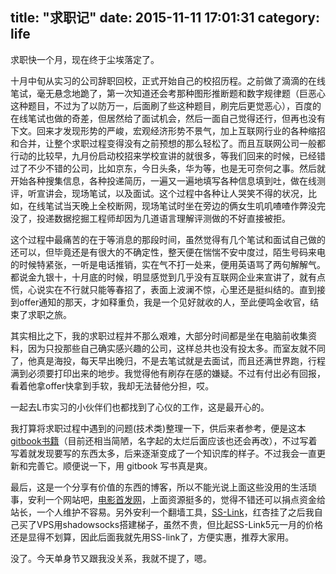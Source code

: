 title: "求职记"
date: 2015-11-11 17:01:31
category: life
---

求职快一个月，现在终于尘埃落定了。<!--more-->

十月中旬从实习的公司辞职回校，正式开始自己的校招历程。之前做了滴滴的在线笔试，毫无悬念地跪了，第一次知道还会考那种图形推断题和数字规律题（巨恶心这种题目，不过为了以防万一，后面刷了些这种题目，刷完后更觉恶心），百度的在线笔试也做的奇差，但居然给了面试机会，然后一面自己觉得还行，但再也没有下文。回来才发现形势的严峻，宏观经济形势不景气，加上互联网行业的各种缩招和合并，让整个求职过程变得没有之前预想的那么轻松了。而且互联网公司一般都行动的比较早，九月份启动校招来学校宣讲的就很多，等我们回来的时候，已经错过了不少不错的公司，比如京东，今日头条，华为等，也是无可奈何之事。然后就开始各种搜集信息，各种投递简历，一遍又一遍地填写各种信息填到吐，做在线测评，听宣讲会，现场笔试，以及面试。这个过程中各种让人哭笑不得的状况，比如，在线笔试当天晚上全校断网，现场笔试时坐在旁边的俩女生叽叽喳喳作弊没完没了，投递数据挖掘工程师却因为几道语言理解评测做的不好直接被拒。

这个过程中最痛苦的在于等消息的那段时间，虽然觉得有几个笔试和面试自己做的还可以，但毕竟还是有很大的不确定性，整天便在惴惴不安中度过，陌生号码来电的时候特紧张，一听是电话推销，实在气不打一处来，便用英语骂了两句解解气。都说金九银十，十月底的时候，明显感觉到几乎没有互联网企业来宣讲了，就有点慌，心说实在不行就只能等春招了，表面上波澜不惊，心里还是挺纠结的。直到接到offer通知的那天，才如释重负，我是一个见好就收的人，至此便鸣金收官，结束了求职之旅。

其实相比之下，我的求职过程并不那么艰难，大部分时间都是坐在电脑前收集资料，因为只投那些自己确实感兴趣的公司，这样总共也没有投太多。而室友就不同了，他真是海投，每天早出晚归，不是去笔试就是去面试，而且还满世界跑，行程满到必须要打印出来的地步。我觉得他有刷存在感的嫌疑。不过有付出必有回报，看着他拿offer快拿到手软，我却无法替他分担，哎。

一起去L市实习的小伙伴们也都找到了心仪的工作，这是最开心的。

我打算将求职过程中遇到的问题(技术类)整理一下，供后来者参考，便是这本[gitbook书籍](https://www.gitbook.com/book/lancezhange/better-to-know-programming-basics-for-job-intervi/details)（目前还相当简陋，名字起的太烂后面应该也还会再改），不过写着写着就发现要写的东西太多，后来逐渐变成了一个知识库的样子。不过我会一直更新和完善它。顺便说一下，用 gitbook 写书真是爽。

最后，这是一个分享有价值的东西的博客，所以不能光说上面这些没用的生活琐事，安利一个网站吧，[电影首发网](http://www.dysfz.net/)，上面资源挺多的，觉得不错还可以捐点资金给站长，一个人维护不容易。另外安利一个翻墙工具，[SS-Link](https://www.ss-link.com/)，红杏挂了之后我自己买了VPS用shadowsocks搭建梯子，虽然不贵，但比起SS-Link5元一月的价格还是显得不划算，因此后面我就先用SS-link了，方便实惠，推荐大家用。

没了。今天单身节又跟我没关系，我就不提了，嗯。
